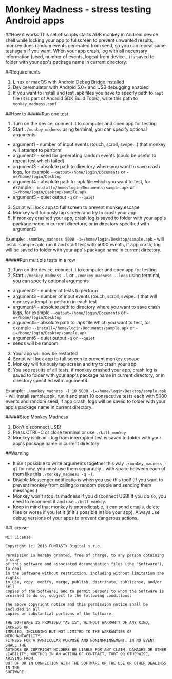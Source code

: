 # Monkey Madness - stress testing Android apps

##How it works
This set of scripts starts ADB monkey in Android device shell while locking your app to fullscreen to prevent unwanted results, monkey does random events generated from seed, so you can repeat same test again if you want. When your app crash, log with all necessary information (seed, number of events, logcat from device...) is saved to folder with your app's package name in current directory.

##Requirements
1. Linux or macOS with Android Debug Bridge installed
2. Device/emulator with Android 5.0+ and USB debugging enabled
3. If you want to install and test .apk files you have to specify path to `aapt` file (it is part of Android SDK Build Tools), write this path to `monkey_madness.conf`

##How to
#####Run one test
1. Turn on the device, connect it to computer and open app for testing
2. Start `./monkey_madness` using terminal, you can specify optional arguments
  - argument1 - number of input events (touch, scroll, swipe...) that monkey will attempt to perform
  - argument2 - seed for generating random events (could be useful to repeat test which failed)
  - argument3 - absolute path to directory where you want to save crash logs, for example `--output=/home/login/Documents` or `-o=/home/login/Desktop`
  - argument4 - absolute path to .apk file which you want to test, for example `--install=/home/login/Documents/sample.apk` or `-i=/home/login/Desktop/sample.apk`
  - argument5 - quiet output `-q` or `--quiet`
3. Script will lock app to full screen to prevent monkey escape
4. Monkey will furiously tap screen and try to crash your app
5. If monkey crashed your app, crash log is saved to folder with your app's package name in current directory, or in directory specified with argument3

Example: `./monkey_madness 5000 -i=/home/login/Desktop/sample.apk` - will install sample.apk, run it and start test with 5000 events, if app crash, log will be saved to folder with your app's package name in current directory.

#####Run multiple tests in a row
1. Turn on the device, connect it to computer and open app for testing
2. Start `./monkey_madness -l` or `./monkey_madness --loop` using terminal, you can specify optional arguments 
  - argument2 - number of tests to perform 
  - argument3 - number of input events (touch, scroll, swipe...) that will monkey attempt to perform in each test
  - argument4 - absolute path to directory where you want to save crash logs, for example `--output=/home/login/Documents` or `-o=/home/login/Desktop`
  - argument5 - absolute path to .apk file which you want to test, for example `--install=/home/login/Documents/sample.apk` or `-i=/home/login/Desktop/sample.apk`
  - argument6 - quiet output `-q` or `--quiet`
  - seeds will be random
3. Your app will now be restarted
4. Script will lock app to full screen to prevent monkey escape
5. Monkey will furiously tap screen and try to crash your app
6. You see results of all tests, if monkey crashed your app, crash log is saved to folder with your app's package name in current directory, or in directory specified with argument4

Example: `./monkey_madness -l 10 5000 -i=/home/login/Desktop/sample.apk` - will install sample.apk, run it and start 10 consecutive tests each with 5000 events and random seed, if app crash, logs will be saved to folder with your app's package name in current directory.

#####Stop Monkey Madness
1. Don't disconnect USB! 
2. Press CTRL+C or close terminal or use `./kill_monkey`
3. Monkey is dead - log from interrupted test is saved to folder with your app's package name in current directory
 
##Warning
- It isn't possible to write arguments together this way `./monkey_madness -ql` for now, you must use them separately - with space between each of them like this `./monkey_madness -q -l`.
- Disable Messenger notifications when you use this tool! (If you want to prevent monkey from calling to random people and sending them messages.)
- Monkey won't stop its madness if you disconnect USB! If you do so, you need to reconnect it and use `./kill_monkey`.
- Keep in mind that monkey is unpredictable, it can send emails, delete files or worse if you let it (if it's possible inside your app). Always use debug versions of your apps to prevent dangerous actions.

##License

    MIT License
    
    Copyright (c) 2016 FUNTASTY Digital s.r.o.

    Permission is hereby granted, free of charge, to any person obtaining a copy
    of this software and associated documentation files (the "Software"), to deal
    in the Software without restriction, including without limitation the rights
    to use, copy, modify, merge, publish, distribute, sublicense, and/or sell
    copies of the Software, and to permit persons to whom the Software is
    urnished to do so, subject to the following conditions:

    The above copyright notice and this permission notice shall be included in all
    copies or substantial portions of the Software.

    THE SOFTWARE IS PROVIDED "AS IS", WITHOUT WARRANTY OF ANY KIND, EXPRESS OR
    IMPLIED, INCLUDING BUT NOT LIMITED TO THE WARRANTIES OF MERCHANTABILITY,
    FITNESS FOR A PARTICULAR PURPOSE AND NONINFRINGEMENT. IN NO EVENT SHALL THE
    AUTHORS OR COPYRIGHT HOLDERS BE LIABLE FOR ANY CLAIM, DAMAGES OR OTHER
    LIABILITY, WHETHER IN AN ACTION OF CONTRACT, TORT OR OTHERWISE, ARISING FROM,
    OUT OF OR IN CONNECTION WITH THE SOFTWARE OR THE USE OR OTHER DEALINGS IN THE
    SOFTWARE.
